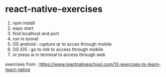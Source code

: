 # react-native-exercises
1. npm install
2. expo start
3. find localhost and port
4. run in tunnel
5. OS android : capture qr to acces through mobile
6. OS iOS : go to link to access through mobile
7. or press w in terminal to access through web

exercises from : https://www.reactnativeschool.com/12-exercises-to-learn-react-native
